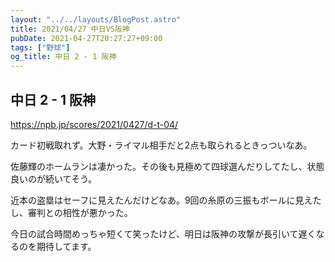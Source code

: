 ```yaml
---
layout: "../../layouts/BlogPost.astro"
title: 2021/04/27 中日VS阪神
pubDate: 2021-04-27T20:27:27+09:00
tags: ["野球"]
og_title: 中日 2 - 1 阪神
---
```


## 中日 2 - 1 阪神

https://npb.jp/scores/2021/0427/d-t-04/


カード初戦取れず。大野・ライマル相手だと2点も取られるときっついなあ。

佐藤輝のホームランは凄かった。その後も見極めて四球選んだりしてたし、状態良いのが続いてそう。

近本の盗塁はセーフに見えたんだけどなあ。9回の糸原の三振もボールに見えたし、審判との相性が悪かった。

今日の試合時間めっちゃ短くて笑ったけど、明日は阪神の攻撃が長引いて遅くなるのを期待してます。

